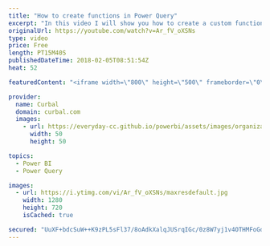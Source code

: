 ```yaml
---
title: "How to create functions in Power Query"
excerpt: "In this video I will show you how to create a custom function in Power Query.  Custom functions are re-usable pieces of code. So, as a rule, if you write the same code more than three times, you should do a function.  In this video I go through, step by step, how to create a function to import excel"
originalUrl: https://youtube.com/watch?v=Ar_fV_oXSNs
type: video
price: Free
length: PT15M40S
publishedDateTime: 2018-02-05T08:51:54Z
heat: 52

featuredContent: "<iframe width=\"800\" height=\"500\" frameborder=\"0\" src=\"https://www.youtube.com/embed/Ar_fV_oXSNs\" allow=\"accelerometer; autoplay; encrypted-media; gyroscope; picture-in-picture\" allowfullscreen></iframe>"

provider:
  name: Curbal
  domain: curbal.com
  images:
    - url: https://everyday-cc.github.io/powerbi/assets/images/organizations/curbal.com-50x50.jpg
      width: 50
      height: 50

topics:
  - Power BI
  - Power Query

images:
  - url: https://i.ytimg.com/vi/Ar_fV_oXSNs/maxresdefault.jpg
    width: 1280
    height: 720
    isCached: true

secured: "UuXF+bdcSuW++K9zPL5sFl37/8oAdkXalqJUSrqIGc/0z8W7yj1v4OTHMFoGdJEvyzHUUKAReOFGep1kJPdfyBRWaFpU3EDcYxYLQM2TyE7PfzB88jzn/MCi+8D8NOWPfZVbHqwU75Sky2tqC3qSz10KKjABP/6uvdH1lJDuEuPMsVI1uWQE1h4cGSd68UpTHTbaoiSPeiXRKG0o2m3ItTzEeL12t+coADY15Uu17riSssyNj5+ubipSKswCeiK9KbZB8z/YlFhvNfC8H126FDODg/HeSSdc5JbH5R0OWwndK8/gJFYG8n6vcClbCOjxz7sm3iBchzLfzhvoAdxJgfevGpkYJyXhCnsW9tP1EZgGdWkZfK7aURO8VPHDUL8YvO4zfw8oj0E5KOVfPirque/+Sc3ynDBmzF+ZSouq0vs=;cpXB0lWkx7B3GlCmmQm35g=="
---
```


